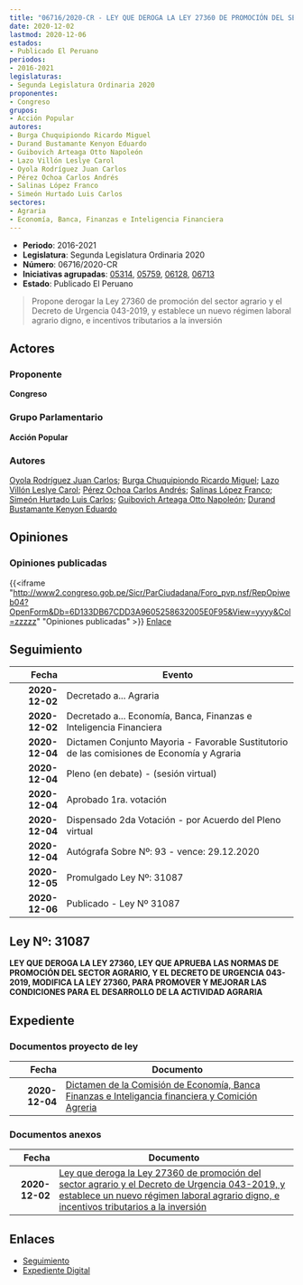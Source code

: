 ```yaml
---
title: "06716/2020-CR - LEY QUE DEROGA LA LEY 27360 DE PROMOCIÓN DEL SECTOR AGRARIO Y EL DECRETO DE URGENCIA 043-2019, Y ESTABLECE UN NUEVO RÉGIMEN LABORAL AGRARIO DIGNO, E INCENTIVOS TRIBUTARIOS A LA INVERSIÓN"
date: 2020-12-02
lastmod: 2020-12-06
estados:
- Publicado El Peruano
periodos:
- 2016-2021
legislaturas:
- Segunda Legislatura Ordinaria 2020
proponentes:
- Congreso
grupos:
- Acción Popular
autores:
- Burga Chuquipiondo Ricardo Miguel
- Durand Bustamante Kenyon Eduardo
- Guibovich Arteaga Otto Napoleón
- Lazo Villón Leslye Carol
- Oyola Rodríguez Juan Carlos
- Pérez Ochoa Carlos Andrés
- Salinas López Franco
- Simeón Hurtado Luis Carlos
sectores:
- Agraria
- Economía, Banca, Finanzas e Inteligencia Financiera
---
```

- **Periodo**: 2016-2021
- **Legislatura**: Segunda Legislatura Ordinaria 2020
- **Número**: 06716/2020-CR
- **Iniciativas agrupadas**: [05314](../../05300/05314), [05759](../../05700/05759), [06128](../../06100/06128), [06713](../../06700/06713)
- **Estado**: Publicado El Peruano

> Propone derogar la Ley 27360 de promoción del sector agrario y el Decreto de Urgencia 043-2019, y establece un nuevo régimen laboral agrario digno, e incentivos tributarios a la inversión


## Actores

### Proponente

**Congreso**

### Grupo Parlamentario

**Acción Popular**

### Autores

[Oyola Rodríguez Juan Carlos](mailto:mailto:joyola@congreso.gob.pe); [Burga Chuquipiondo Ricardo Miguel](mailto:mailto:rburga@congreso.gob.pe); [Lazo Villón Leslye Carol](mailto:mailto:llazo@congreso.gob.pe); [Pérez Ochoa Carlos Andrés](mailto:mailto:cperezo@congreso.gob.pe); [Salinas López Franco](mailto:mailto:fsalinas@congreso.gob.pe); [Simeón Hurtado Luis Carlos](mailto:mailto:lsimeon@congreso.gob.pe); [Guibovich Arteaga Otto Napoleón](mailto:mailto:oguibovich@congreso.gob.pe); [Durand Bustamante Kenyon Eduardo](mailto:mailto:kdurand@congreso.gob.pe)

## Opiniones

### Opiniones publicadas

{{<iframe "http://www2.congreso.gob.pe/Sicr/ParCiudadana/Foro_pvp.nsf/RepOpiweb04?OpenForm&Db=6D133DB67CDD3A9605258632005E0F95&View=yyyy&Col=zzzzz" "Opiniones publicadas" >}}
[Enlace](http://www2.congreso.gob.pe/Sicr/ParCiudadana/Foro_pvp.nsf/RepOpiweb04?OpenForm&Db=6D133DB67CDD3A9605258632005E0F95&View=yyyy&Col=zzzzz)


## Seguimiento

| Fecha | Evento |
|------:|--------|
| **2020-12-02** | Decretado a... Agraria |
| **2020-12-02** | Decretado a... Economía, Banca, Finanzas e Inteligencia Financiera |
| **2020-12-04** | Dictamen Conjunto Mayoria - Favorable Sustitutorio de las comisiones de Economía y Agraria |
| **2020-12-04** | Pleno (en debate) - (sesión virtual) |
| **2020-12-04** | Aprobado 1ra. votación |
| **2020-12-04** | Dispensado 2da Votación - por Acuerdo del Pleno virtual |
| **2020-12-04** | Autógrafa Sobre Nº: 93 - vence: 29.12.2020 |
| **2020-12-05** | Promulgado Ley Nº: 31087 |
| **2020-12-06** | Publicado - Ley Nº 31087 |

## Ley Nº: 31087

**LEY QUE DEROGA LA LEY 27360, LEY QUE APRUEBA LAS NORMAS DE PROMOCIÓN DEL SECTOR AGRARIO, Y EL DECRETO DE URGENCIA 043-2019, MODIFICA LA LEY 27360, PARA PROMOVER Y MEJORAR LAS CONDICIONES PARA EL DESARROLLO DE LA ACTIVIDAD AGRARIA**

> 

## Expediente

### Documentos proyecto de ley

| Fecha | Documento |
|------:|-----------|
| **2020-12-04** | [Dictamen de la Comisión de Economía, Banca Finanzas e Inteligancia financiera y Comición Agreria](https://leyes.congreso.gob.pe/Documentos/2016_2021/Dictamenes/Proyectos_de_Ley/053172DC04MAY20201204.pdf) |

### Documentos anexos

| Fecha | Documento |
|------:|-----------|
| **2020-12-02** | [Ley que deroga la Ley 27360 de promoción del sector agrario y el Decreto de Urgencia 043-2019, y establece un nuevo régimen laboral agrario digno, e incentivos tributarios a la inversión](https://leyes.congreso.gob.pe/Documentos/2016_2021/Proyectos_de_Ley_y_de_Resoluciones_Legislativas/PL06716-20201202.pdf) |

## Enlaces

- [Seguimiento](http://www2.congreso.gob.pe/Sicr/TraDocEstProc/CLProLey2016.nsf/f7fff46988ca05b1052578e100829cc7/f71327a12137935705258632006a9c09?OpenDocument)
- [Expediente Digital](http://www2.congreso.gob.pe/Sicr/TraDocEstProc/Expvirt_2011.nsf/visbusqptramdoc1621/06716?opendocument)

